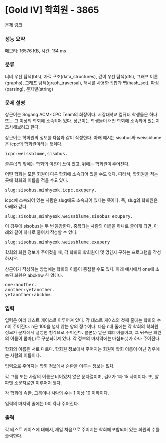 # [Gold IV] 학회원 - 3865 

[문제 링크](https://www.acmicpc.net/problem/3865) 

### 성능 요약

메모리: 16576 KB, 시간: 164 ms

### 분류

너비 우선 탐색(bfs), 자료 구조(data_structures), 깊이 우선 탐색(dfs), 그래프 이론(graphs), 그래프 탐색(graph_traversal), 해시를 사용한 집합과 맵(hash_set), 파싱(parsing), 문자열(string)

### 문제 설명

<p>상근이는 Sogang ACM-ICPC Team의 회장이다. 서강대학교 컴퓨터 학생들은 하나 또는 그 이상의 학회에 소속되어 있다. 상근이는 학생들이 어떤 학회에 소속되어 있는지 조사해보려고 한다.</p>

<p>상근이는 학회원의 정보를 다음과 같이 작성한다. 아래 예시는 sisobus와 weissblume은 icpc의 학회원이라는 뜻이다.</p>

<pre>icpc:weissblume,sisobus.</pre>

<p>콜론(:)의 앞에는 학회의 이름이 쓰여 있고, 뒤에는 학회원이 주어진다.</p>

<p>어떤 학회는 모든 회원이 다른 학회에 소속되어 있을 수도 잇다. 따라서, 학회원을 적는 곳에 학회의 이름을 적을 수도 있다.</p>

<pre>slug:sisobus,minhyeok,icpc,exupery.</pre>

<p>icpc에 소속되어 있는 사람은 slug에도 소속되어 있다는 뜻이다. 즉, slug의 학회원은 아래와 같다.</p>

<pre>slug:sisobus,minhyeok,weissblume,sisobus,exupery.</pre>

<p>이 경우에 sisobus는 두 번 등장한다. 중복되는 사람의 이름을 하나로 줄이게 되면, 아래와 같이 하나로 줄여서 작성할 수 있다.</p>

<pre>slug:sisobus,minhyeok,weissblume,exupery.</pre>

<p>학회의 회원 정보가 주어졌을 때, 각 학회의 학회원이 몇 명인지 구하는 프로그램을 작성하시오.</p>

<p>상근이가 작성하는 방법에는 학회의 이름이 중첩될 수도 있다. 아래 예시에서 one에 소속된 회원은 abckhw 한 명이다.</p>

<pre>one:another.
another:yetanother.
yetanother:abckhw.</pre>

### 입력 

 <p>입력은 여러 테스트 케이스로 이루어져 있다. 각 테스트 케이스의 첫째 줄에는 학회의 수 n이 주어진다. n은 100을 넘지 않는 양의 정수이다. 다음 n개 줄에는 각 학회의 학회원 정보가 문제에서 설명한 형식으로 주어진다. 콜론(:) 앞은 학회 이름이고, 그 뒤쪽은 회원의 이름이 콤마(,)로 구분되어져 있다. 각 정보의 마지막에는 마침표(.)가 하나 주어진다.</p>

<p>학회의 이름은 서로 다르다. 학회원 정보에서 주어지는 회원이 학회 이름이 아닌 경우에는 사람의 이름이다.</p>

<p>입력으로 주어지는 학회 정보에서 순환을 이루는 정보는 없다.</p>

<p>각 그룹 또는 사람의 이름은 비어있지 않은 문자열이며, 길이가 1과 15 사이이다. 또, 알파벳 소문자로만 이루어져 있다.</p>

<p>각 학회에 속한, 그룹이나 사람의 수는 1 이상 10 이하이다.</p>

<p>입력의 마지막 줄에는 0이 하나 주어진다.</p>

### 출력 

 <p>각 테스트 케이스에 대해서, 제일 처음으로 주어지는 학회에 포함되어 있는 회원의 수를 출력한다.</p>

